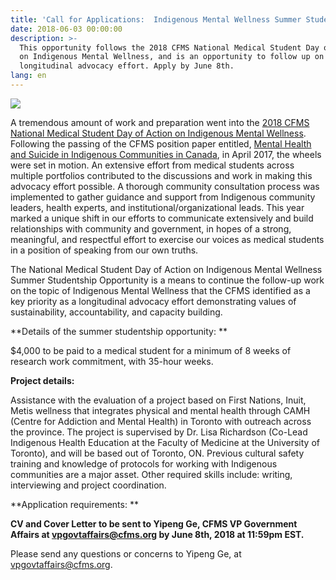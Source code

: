 ```yaml
---
title: 'Call for Applications:  Indigenous Mental Wellness Summer Studentship'
date: 2018-06-03 00:00:00
description: >-
  This opportunity follows the 2018 CFMS National Medical Student Day of Action
  on Indigenous Mental Wellness, and is an opportunity to follow up on this
  longitudinal advocacy effort. Apply by June 8th.
lang: en
---
```


![](/uploads/indigenous-mental-wellness-summer-studentship.png)

A tremendous amount of work and preparation went into the [2018 CFMS National Medical Student Day of Action on Indigenous Mental Wellness](https://www.cfms.org/what-we-do/advocacy/day-of-action.html). Following the passing of the CFMS position paper entitled, [Mental Health and Suicide in Indigenous Communities in Canada](https://www.cfms.org/files/position-papers/sgm_2017_indigenous_mental_health.pdf), in April 2017, the wheels were set in motion. An extensive effort from medical students across multiple portfolios contributed to the discussions and work in making this advocacy effort possible. A thorough community consultation process was implemented to gather guidance and support from Indigenous community leaders, health experts, and institutional/organizational leads. This year marked a unique shift in our efforts to communicate extensively and build relationships with community and government, in hopes of a strong, meaningful, and respectful effort to exercise our voices as medical students in a position of speaking from our own truths.

The National Medical Student Day of Action on Indigenous Mental Wellness Summer Studentship Opportunity is a means to continue the follow-up work on the topic of Indigenous Mental Wellness that the CFMS identified as a key priority as a longitudinal advocacy effort demonstrating values of sustainability, accountability, and capacity building.

**Details of the summer studentship opportunity: **

$4,000 to be paid to a medical student for a minimum of 8 weeks of research work commitment, with 35-hour weeks.

**Project details:**

 Assistance with the evaluation of a project based on First Nations, Inuit, Metis wellness that integrates physical and mental health through CAMH (Centre for Addiction and Mental Health) in Toronto with outreach across the province. The project is supervised by Dr. Lisa Richardson (Co-Lead Indigenous Health Education at the Faculty of Medicine at the University of Toronto), and will be based out of Toronto, ON. Previous cultural safety training and knowledge of protocols for working with Indigenous communities are a major asset. Other required skills include: writing, interviewing and project coordination.

**Application requirements: **

**CV and Cover Letter to be sent to Yipeng Ge, CFMS VP Government Affairs at [vpgovtaffairs@cfms.org](mailto:vpgovtaffairs@cfms.org) by June 8th, 2018 at 11:59pm EST.&nbsp;**

Please send any questions or concerns to Yipeng Ge, at [vpgovtaffairs@cfms.org](mailto:vpgovtaffairs@cfms.org).